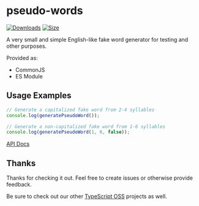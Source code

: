 # pseudo-words

[![Downloads][downloads-badge]][downloads]
[![Size][size-badge]][size]

A very small and simple English-like fake word generator for testing and other purposes.

Provided as:

- CommonJS
- ES Module

## Usage Examples

```typescript
// Generate a capitalized fake word from 2-4 syllables
console.log(generatePseudoWord());

// Generate a non-capitalized fake word from 1-6 syllables
console.log(generatePseudoWord(1, 6, false));

```

[API Docs](https://typescript-oss.github.io/pseudo-words/)

## Thanks

Thanks for checking it out.  Feel free to create issues or otherwise provide feedback.

Be sure to check out our other [TypeScript OSS](https://github.com/TypeScript-OSS) projects as well.

<!-- Definitions -->

[downloads-badge]: https://img.shields.io/npm/dm/pseudo-words.svg

[downloads]: https://www.npmjs.com/package/pseudo-words

[size-badge]: https://img.shields.io/bundlephobia/minzip/pseudo-words.svg

[size]: https://bundlephobia.com/result?p=pseudo-words
